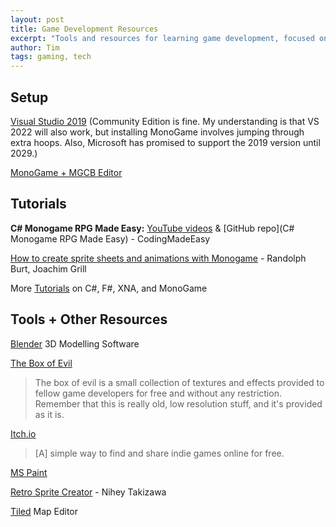 ```yaml
---
layout: post
title: Game Development Resources
excerpt: "Tools and resources for learning game development, focused on C# and MonoGame."
author: Tim
tags: gaming, tech
---
```


## Setup
[Visual Studio 2019](https://docs.microsoft.com/en-us/visualstudio/releases/2019/release-notes) (Community Edition is fine. My understanding is that VS 2022 will also work, but installing MonoGame involves jumping through extra hoops. Also, Microsoft has promised to support the 2019 version until 2029.)

[MonoGame + MGCB Editor](https://docs.monogame.net/articles/getting_started/1_setting_up_your_development_environment_windows.html)


## Tutorials
**C# Monogame RPG Made Easy:** [YouTube videos](https://www.youtube.com/playlist?list=PLHJE4y54mpC5hrlDv8yFHPfrSNhqFoA0h) & [GitHub repo](C# Monogame RPG Made Easy) - CodingMadeEasy

[How to create sprite sheets and animations with Monogame](https://www.codeandweb.com/texturepacker/tutorials/how-to-create-sprite-sheets-and-animations-with-monogame) - Randolph Burt, Joachim Grill

More [Tutorials](https://docs.monogame.net/articles/tutorials.html) on C#, F#, XNA, and MonoGame


## Tools + Other Resources
[Blender](https://www.blender.org/) 3D Modelling Software

[The Box of Evil](https://www.studioevil.com/downloads?rq=box+of+evil) 
> The box of evil is a small collection of textures and effects provided to fellow game developers for free and without any restriction.
> Remember that this is really old, low resolution stuff, and it's provided as it is.

[Itch.io](https://itch.io/)
> [A] simple way to find and share indie games online for free.

[MS Paint](https://en.wikipedia.org/wiki/Microsoft_Paint)

[Retro Sprite Creator](https://retro-sprite-creator.nihey.org/character/eyJiYXNlIjoiMWViOTI5ZjEiLCJib2R5IjoiOTg2NmJhNWEifQ==) - Nihey Takizawa

[Tiled](https://www.mapeditor.org/) Map Editor